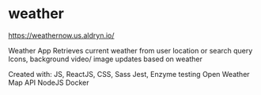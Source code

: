 # weather

https://weathernow.us.aldryn.io/

Weather App
Retrieves current weather from user location or search query
Icons, background video/ image updates based on weather

Created with:
JS, ReactJS, CSS, Sass
Jest, Enzyme testing
Open Weather Map API
NodeJS
Docker

